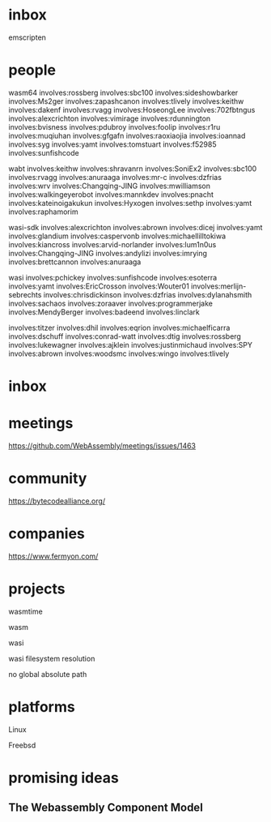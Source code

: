 
# inbox

emscripten


# people

wasm64
involves:rossberg
involves:sbc100
involves:sideshowbarker
involves:Ms2ger
involves:zapashcanon
involves:tlively
involves:keithw
involves:dakenf
involves:rvagg
involves:HoseongLee
involves:702fbtngus
involves:alexcrichton
involves:vimirage
involves:rdunnington
involves:bvisness
involves:pdubroy
involves:foolip
involves:r1ru
involves:muqiuhan
involves:gfgafn
involves:raoxiaojia
involves:ioannad
involves:syg
involves:yamt
involves:tomstuart
involves:f52985
involves:sunfishcode


wabt
involves:keithw
involves:shravanrn
involves:SoniEx2
involves:sbc100
involves:rvagg
involves:anuraaga
involves:mr-c
involves:dzfrias
involves:wrv
involves:Changqing-JING
involves:mwilliamson
involves:walkingeyerobot
involves:mannkdev
involves:pnacht
involves:kateinoigakukun
involves:Hyxogen
involves:sethp
involves:yamt
involves:raphamorim


wasi-sdk
involves:alexcrichton
involves:abrown
involves:dicej
involves:yamt
involves:glandium
involves:caspervonb
involves:michaellilltokiwa
involves:kiancross
involves:arvid-norlander
involves:lum1n0us
involves:Changqing-JING
involves:andylizi
involves:imrying
involves:brettcannon
involves:anuraaga


wasi
involves:pchickey
involves:sunfishcode
involves:esoterra
involves:yamt
involves:EricCrosson
involves:Wouter01
involves:merlijn-sebrechts
involves:chrisdickinson
involves:dzfrias
involves:dylanahsmith
involves:sachaos
involves:zoraaver
involves:programmerjake
involves:MendyBerger
involves:badeend
involves:linclark


involves:titzer
involves:dhil
involves:eqrion
involves:michaelficarra
involves:dschuff
involves:conrad-watt
involves:dtig
involves:rossberg
involves:lukewagner
involves:ajklein
involves:justinmichaud
involves:SPY
involves:abrown
involves:woodsmc
involves:wingo
involves:tlively

# inbox

# meetings

https://github.com/WebAssembly/meetings/issues/1463

# community

https://bytecodealliance.org/

# companies

https://www.fermyon.com/


# projects

wasmtime

wasm

wasi


wasi filesystem resolution

no global absolute path


# platforms

Linux 

Freebsd





# promising ideas

## The Webassembly Component Model

